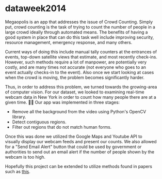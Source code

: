dataweek2014
============

Megaopolis is an app that addresses the issue of Crowd Counting. Simply put, crowd counting is the task of trying to count the number of people in a large crowd ideally through automated means. The benefits of having a good system in place that can do this task well include improving security, resource management, emergency response, and many others.

Current ways of doing this include manual tally counters at the entrances of events, top-down satellite views that estimate, and most recently check-ins. However, such methods require a lot of manpower, are potentially very costly, and are many times not accurate (not everyone who goes to an event actually checks-in to the event). Also once we start looking at cases when the crowd is moving, the problem becomes significantly harder. 

Thus, in order to address this problem, we turned towards the growing-area of computer vision. For our dataset, we looked to examining real-time webcam data in New York in order to count how many people there are at a given time. 

Our app was implemented in three stages:
* Remove all the background from the video using Python's OpenCV library.
* Detect contiguous regions.
* Filter out regions that do not match human forms.

Once this was done we utilized the Google Maps and Youtube API to visually display our webcam feeds and present our counts. We also allowed for a "Send Email Alert" button that could be used by government or authorities to send out an email alert if the number of people shown by the webcam is too high. 

Hopefully this project can be extended to utilize methods found in papers such as [this](http://mplab.ucsd.edu/wp-content/uploads/CVPR2008/Conference/data/papers/229.pdf).
